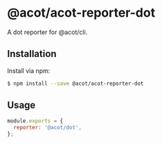 # @acot/acot-reporter-dot

A dot reporter for @acot/cli.

## Installation

Install via npm:

```bash
$ npm install --save @acot/acot-reporter-dot
```

## Usage

```javascript
module.exports = {
  reporter: '@acot/dot',
};
```
